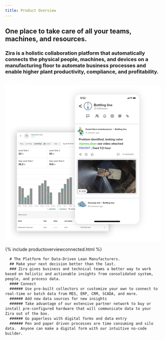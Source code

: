 ```yaml
---
title: Product Overview
---
```


<div class="uk-section">
  <div class="uk-container">
    <article class="uk-article">
      <div class="uk-container uk-container-medium">
        <div class="uk-child-width-1-2@m uk-grid-match uk-text-left uk-margin-medium-center uk-grid" data-uk-grid="" style="vertical-align: middle;">
          <div class="uk-first-column">
            <div class="uk-text-left">
              <h1>
                One place to take care of all your teams, machines, and resources.
              </h1>
              <h3 class="uk-text-lead">
                Zira is a holistic collaboration platform that automatically connects the physical people, machines, and devices on a manufacturing floor to automate business processes and enable higher plant productivity, compliance, and profitability.
              </h3>
              <a style="color:white" class="uk-button uk-button-primary uk-button-large uk-margin-medium-top" href="https://zira.us/contact">Connect now</a>
            </div>
          </div>
          <div class="uk-text-center">
            <img src="/uploads/productFrontOveriewNew.png">
      </div>
    </div>
</div>
      
{% include productoverviewconnected.html %}

      # The Platform for Data-Driven Lean Manufacturers.
      ## Make your next decision better than the last.
      ### Zira gives business and technical teams a better way to work based on holistic and actionable insights from consolidated system, people, and process data.
      #### Connect
      ###### Use pre-built collectors or customize your own to connect to real-time or batch data from MES, ERP, CRM, SCADA, and more.
      ###### Add new data sources for new insights
      ###### Take advantage of our extensive partner network to buy or install pre-configured hardware that will communicate data to your Zira out of the box.
      ###### Go paperless with digital forms and data entry
      ###### Pen and paper driven processes are time consuming and silo data.  Anyone can make a digital form with our intuitive no-code builder.
      
      
